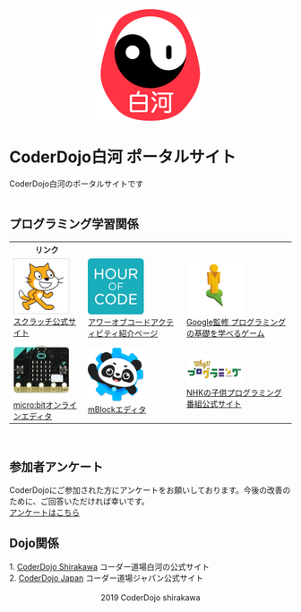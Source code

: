 <div style="text-align: center;">

<img src="dojoicon.png">

</div>

<h1>CoderDojo白河 ポータルサイト</h1>
CoderDojo白河のポータルサイトです<br>
<br>
<h2>プログラミング学習関係</h2>
<table>
<tr>
<th>リンク</th>
</tr>
<tr>
<td><a href="https://scratch.mit.edu/"><img src="scratch.png" width="100"><br>スクラッチ公式サイト</a></td>
<td><a href="https://hourofcode.com/jp/learn"><img src="hourofcode.png" width="100"><br>アワーオブコードアクティビティ紹介ページ</a></td>
<td><a href="https://blockly-games.appspot.com/"><img src="blockly.png" width="100"><br>Google監修 プログラミングの基礎を学べるゲーム</a></td>
</tr>
<tr>
<td><a href="https://makecode.microbit.org/#"><img src="microbit.jpg" width="100"><br>micro:bitオンラインエディタ</a></td>
<td><a href="https://www.mblock.cc/ja-jp/"><img src="mblock.png" width="100"><br>mBlockエディタ</a></td>
<td><a href="https://www.nhk.or.jp/sougou/programming/origin/scratch/playworld.html"><img src="why.png" width="100"><br>NHKの子供プログラミング番組公式サイト</a></td>
</tr>
</table>
<br>
<h2>参加者アンケート</h2>
CoderDojoにご参加された方にアンケートをお願いしております。今後の改善のために、ご回答いただければ幸いです。<br>
<a href ="https://forms.gle/cTmvZKJYbdH96TvC9">アンケートはこちら</a>
<br>
<h2>Dojo関係</h2>
1. <a href ="http://coderdojo-shirakawa.mystrikingly.co">CoderDojo Shirakawa</a> コーダー道場白河の公式サイト<br>
2. <a href ="https://coderdojo.jp">CoderDojo Japan</a> コーダー道場ジャパン公式サイト<br>
<br>
<div style="text-align: center;">
2019 CoderDojo shirakawa
</div>